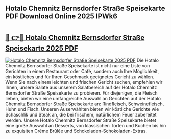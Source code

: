 ## Hotalo Chemnitz Bernsdorfer Straße Speisekarte PDF Download Online 2025 IPWk6

# <h2><a href="http://gcbka3.nevu.top/?p=Hotalo+Chemnitz+Bernsdorfer+Stra%c3%9fe+Speisekarte">🔗 👉🔴 Hotalo Chemnitz Bernsdorfer Straße Speisekarte 2025 PDF</a></h2>

[![Hotalo Chemnitz Bernsdorfer Straße Speisekarte 2025 PDF](https://i.imgur.com/dBaPXMq.png)](http://gcbka3.nevu.top/?p=Hotalo+Chemnitz+Bernsdorfer+Stra%c3%9fe+Speisekarte)
Die Hotalo Chemnitz Bernsdorfer Straße Speisekarte ist nicht nur eine Liste von Gerichten in einem Restaurant oder Café, sondern auch Ihre Möglichkeit, ein köstliches und für Ihren Geschmack geeignetes Gericht zu wählen. Wenn Sie nach einem leichten und frischen Gericht suchen, empfehlen wir Ihnen, unsere Salate aus unserem Salatbereich auf der Hotalo Chemnitz Bernsdorfer Straße Speisekarte zu probieren. Für diejenigen, die Fleisch lieben, bieten wir eine umfangreiche Auswahl an Gerichten auf der Hotalo Chemnitz Bernsdorfer Straße Speisekarte an: Rindfleisch, Schweinefleisch, Huhn und Fisch. Unseren Auserwählten bieten wir köstliche Gerichte wie Schaschlik und Steak an, die bei frischem, natürlichem Feuer zubereitet werden. Unsere Hotalo Chemnitz Bernsdorfer Straße Speisekarte bietet eine große Auswahl an Desserts, von klassischen Torten und Kuchen bis hin zu exquisiten Crème Brûlée und Schokoladen-Schokoladen-Extras.
